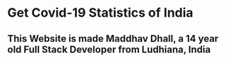 # Get Covid-19 Statistics of India

## This Website is made **Maddhav Dhall**, a 14 year old Full Stack Developer from Ludhiana, India
